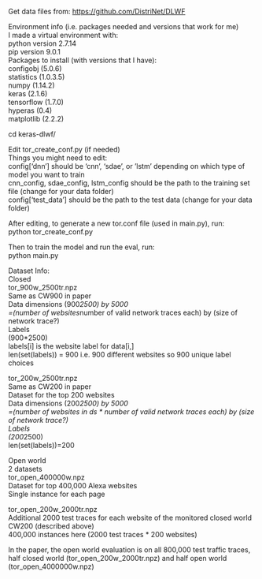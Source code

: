 Get data files from: https://github.com/DistriNet/DLWF

Environment info (i.e. packages needed and versions that work for me)  
I made a virtual environment with:  
python version 2.7.14  
pip version 9.0.1  
Packages to install (with versions that I have):  
configobj (5.0.6)  
statistics (1.0.3.5)  
numpy (1.14.2)  
keras (2.1.6)  
tensorflow (1.7.0)  
hyperas (0.4)  
matplotlib (2.2.2)  

cd keras-dlwf/

Edit tor_create_conf.py (if needed)  
Things you might need to edit:  
config[‘dnn’] should be ‘cnn’, ‘sdae’, or ’lstm’ depending on which type of model you want to train  
cnn_config, sdae_config, lstm_config should be the path to the training set file (change for your data folder)  
config[‘test_data’] should be the path to the test data (change for your data folder)

After editing, to generate a new tor.conf file (used in main.py), run:  
python tor_create_conf.py

Then to train the model and run the eval, run:  
python main.py


Dataset Info:  
Closed  
tor_900w_2500tr.npz  
Same as CW900 in paper  
Data dimensions (900*2500) by 5000  
=(number of websites*number of valid network traces each) by (size of network trace?)  
Labels  
(900*2500)  
labels[i] is the website label for data[i,]  
len(set(labels)) = 900 i.e. 900 different websites so 900 unique label choices  

tor_200w_2500tr.npz  
Same as CW200 in paper  
Dataset for the top 200 websites  
Data dimensions (200*2500) by 5000  
=(number of websites in ds * number of valid network traces each) by (size of network trace?)  
Labels  
(200*2500)  
len(set(labels))=200  

Open world  
2 datasets  
tor_open_400000w.npz  
Dataset for top 400,000 Alexa websites  
Single instance for each page  

tor_open_200w_2000tr.npz  
Additional 2000 test traces for each website of the monitored closed world CW200 (described above)  
400,000 instances here (2000 test traces * 200 websites)  

In the paper, the open world evaluation is on all 800,000 test traffic traces, half closed world (tor_open_200w_2000tr.npz) and half open world (tor_open_4000000w.npz)
